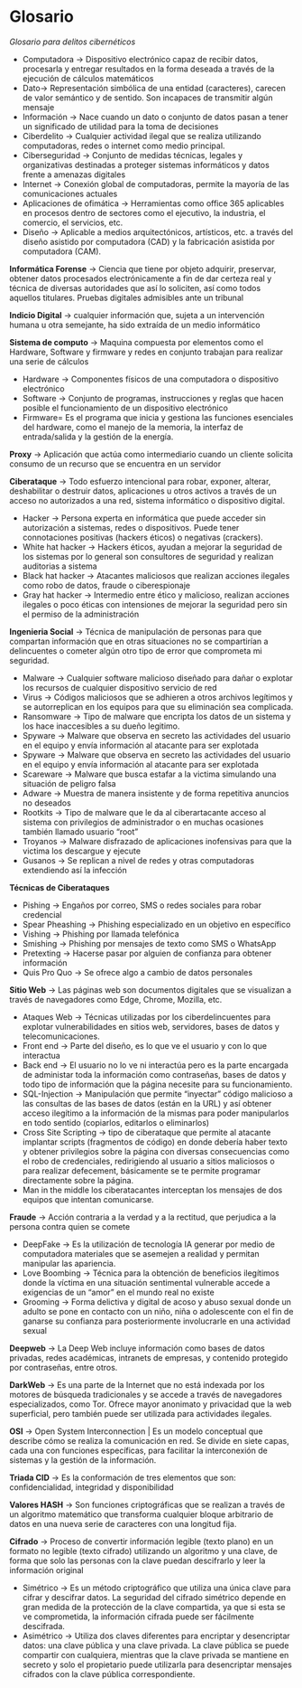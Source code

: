 # Glosario
*Glosario para delitos cibernéticos* 

- Computadora → Dispositivo electrónico capaz de recibir datos, procesarla y entregar resultados en la forma deseada a través de la ejecución de  cálculos matemáticos 
- Dato→ Representación simbólica de una entidad (caracteres), carecen de valor semántico y de sentido. Son incapaces de transmitir algún mensaje 
- Información → Nace cuando un dato o conjunto de datos pasan a tener un significado de utilidad para la toma de decisiones 
- Ciberdelito → Cualquier actividad ilegal que se realiza utilizando computadoras, redes o internet como medio principal.
- Ciberseguridad → Conjunto de medidas técnicas, legales y organizativas destinadas a proteger sistemas informáticos y datos frente a amenazas digitales
- Internet → Conexión global de computadoras, permite la mayoría de las comunicaciones actuales
- Aplicaciones de ofimática → Herramientas como office 365 aplicables en procesos dentro de sectores como el ejecutivo, la industria, el comercio, el servicios, etc.
- Diseño → Aplicable a medios arquitectónicos, artísticos, etc. a través del diseño asistido por computadora (CAD) y la fabricación asistida por computadora (CAM).

**Informática Forense** → Ciencia que tiene por objeto adquirir, preservar, obtener datos procesados electrónicamente a fin de dar certeza real y técnica de diversas autoridades que así lo soliciten, así como todos aquellos titulares. Pruebas digitales admisibles ante un tribunal

**Indicio Digital** → cualquier información que, sujeta a un intervención humana u otra semejante, ha sido extraída de un medio informático

**Sistema de computo** → Maquina compuesta por elementos como el Hardware, Software y firmware y redes en conjunto trabajan para realizar una serie de cálculos 
  - Hardware → Componentes físicos de una computadora o dispositivo electrónico
  - Software → Conjunto de programas, instrucciones y reglas que hacen posible el funcionamiento de un dispositivo electrónico
  - Firmware= Es el programa que inicia y gestiona las funciones esenciales del hardware, como el manejo de la memoria, la interfaz de entrada/salida y la gestión de la energía. 

**Proxy** → Aplicación que actúa como intermediario cuando un cliente solicita consumo de un recurso que se encuentra en un servidor 

**Ciberataque** → Todo esfuerzo intencional para robar, exponer, alterar, deshabilitar o destruir datos, aplicaciones u otros activos a través de un acceso no autorizados a una red, sistema informático o dispositivo digital. 
  - Hacker → Persona experta en informática que puede acceder sin autorización a sistemas, redes o dispositivos. Puede tener connotaciones positivas (hackers éticos) o negativas (crackers).
  - White hat hacker → Hackers éticos, ayudan a mejorar la seguridad de los sistemas por lo general son consultores de seguridad y realizan auditorias a sistema
  - Black hat hacker → Atacantes maliciosos que realizan acciones ilegales como robo de datos, fraude o ciberespionaje
  - Gray hat hacker → Intermedio entre ético y malicioso, realizan acciones ilegales o poco éticas con intensiones de mejorar la seguridad pero sin el permiso de la administración

**Ingenieria Social** → Técnica de manipulación de personas para que compartan información que en otras situaciones no se compartirían  a delincuentes o cometer algún otro tipo de error que comprometa mi seguridad. 
  - Malware → Cualquier software malicioso diseñado para dañar o explotar los recursos de cualquier dispositivo servicio de  red
  - Virus → Códigos maliciosos que se adhieren a otros archivos legítimos y se autorreplican en los equipos para que su eliminación sea complicada.
  - Ransomware → Tipo de malware que encripta los datos de un sistema y los hace inaccesibles a su dueño legitimo.
  - Spyware → Malware que observa en secreto las actividades del usuario en el equipo y envía información al atacante para ser explotada
  - Spyware → Malware que observa en secreto las actividades del usuario en el equipo y envía información al atacante para ser explotada
  - Scareware → Malware que busca estafar a la victima simulando una situación de peligro falsa
  - Adware → Muestra de manera insistente y de forma repetitiva anuncios no deseados
  - Rootkits → Tipo de malware que le da al ciberartacante acceso al sistema con privilegios de administrador o en muchas ocasiones también llamado usuario “root”
  - Troyanos → Malware disfrazado de aplicaciones inofensivas para que la victima los descargue y ejecute
  - Gusanos → Se replican a nivel de redes y otras computadoras extendiendo así la infección

**Técnicas de Ciberataques** 
  - Pishing → Engaños por correo, SMS o redes sociales para robar credencial
  - Spear Pheashing → Phishing especializado en un objetivo en específico
  - Vishing → Phishing por llamada telefónica
  - Smishing → Phishing por mensajes de texto como SMS o WhatsApp
  - Pretexting → Hacerse pasar por alguien de confianza para obtener información
  - Quis Pro Quo → Se ofrece algo a cambio de datos personales

**Sitio Web** → Las páginas web son documentos digitales que se visualizan a través de navegadores como Edge, Chrome, Mozilla, etc.
  - Ataques Web → Técnicas utilizadas por los ciberdelincuentes para explotar vulnerabilidades en sitios web, servidores, bases de datos y telecomunicaciones.
  - Front end → Parte del diseño, es lo que ve el usuario y con lo que interactua
  - Back end → El usuario no lo ve ni interactúa pero es la parte encargada de administar toda la información como contraseñas, bases de datos y todo tipo de información que la página necesite para su funcionamiento.
  - SQL-Injection → Manipulación que permite “inyectar” código malicioso a las consultas de las bases de datos (están en la URL) y así obtener acceso ilegítimo a la información de la mismas para poder manipularlos en todo sentido (copiarlos, editarlos o eliminarlos)
  - Cross Site Scripting → tipo de ciberataque que permite al atacante implantar scripts (fragmentos de código) en donde debería haber texto y obtener privilegios sobre la página con diversas consecuencias como el robo de credenciales, redirigiendo al usuario a sitios maliciosos o para realizar defecement, básicamente se te permite programar directamente sobre la página.
  - Man in the middle los ciberatacantes interceptan los mensajes de dos equipos que intentan comunicarse.

**Fraude** → Acción contraria a la verdad y a la rectitud, que perjudica a la persona contra quien se comete
  - DeepFake → Es la utilización de tecnología IA generar por medio de computadora materiales que se asemejen a realidad y permitan manipular las apariencia.
  - Love Boombing → Técnica para la obtención de beneficios ilegítimos donde la víctima en una situación sentimental vulnerable accede a exigencias de un “amor” en el mundo real no existe
  - Grooming → Forma delictiva y digital de acoso y abuso sexual donde un adulto se pone en contacto con un niño, niña o adolescente con el fin de ganarse su confianza para posteriormente involucrarle en una actividad sexual

**Deepweb** → La Deep Web incluye información como bases de datos privadas, redes académicas, intranets de empresas, y contenido protegido por contraseñas, entre otros. 

**DarkWeb** → Es una parte de la Internet que no está indexada por los motores de búsqueda tradicionales y se accede a través de navegadores especializados, como Tor. Ofrece mayor anonimato y privacidad que la web superficial, pero también puede ser utilizada para actividades ilegales. 

**OSI** → Open System Interconnection | Es un modelo conceptual que describe cómo se realiza la comunicación en red. Se divide en siete capas, cada una con funciones específicas, para facilitar la interconexión de sistemas y la gestión de la información. 

**Triada CID** → Es la conformación de tres elementos que son: confidencialidad, integridad y disponibilidad

**Valores HASH** → Son funciones criptográficas que se realizan a través de un algoritmo matemático que transforma cualquier bloque arbitrario de datos en una nueva serie de caracteres con una longitud fija.

**Cifrado** → Proceso de convertir información legible (texto plano) en un formato no legible (texto cifrado) utilizando un algoritmo y una clave, de forma que solo las personas con la clave puedan descifrarlo y leer la información original
  - Simétrico →  Es un método criptográfico que utiliza una única clave para cifrar y descifrar datos.  La seguridad del cifrado simétrico depende en gran medida de la protección de la clave compartida, ya que si esta se ve comprometida, la información cifrada puede ser fácilmente descifrada.
  - Asimétrico →  Utiliza dos claves diferentes para encriptar y desencriptar datos: una clave pública y una clave privada. La clave pública se puede compartir con cualquiera, mientras que la clave privada se mantiene en secreto y solo el propietario puede utilizarla para desencriptar mensajes cifrados con la clave pública correspondiente. 
